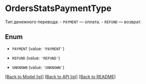 # OrdersStatsPaymentType

Тип денежного перевода: - `PAYMENT` — оплата. - `REFUND` — возврат. 

## Enum

* `PAYMENT` (value: `'PAYMENT'`)

* `REFUND` (value: `'REFUND'`)

* `UNKNOWN` (value: `'UNKNOWN'`)

[[Back to Model list]](../README.md#documentation-for-models) [[Back to API list]](../README.md#documentation-for-api-endpoints) [[Back to README]](../README.md)


